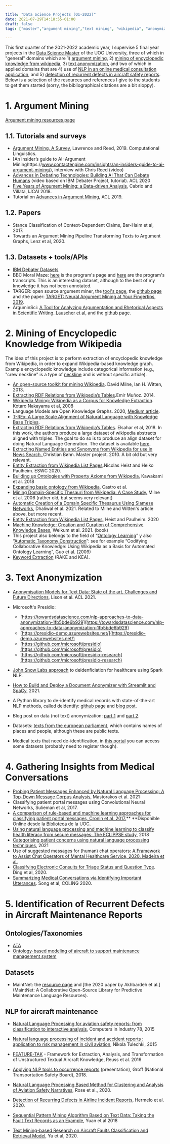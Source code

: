 ```yaml
---

title: "Data Science Projects (Q1-2022)"
date: 2021-07-29T14:18:55+01:00
draft: false
tags: ["master","argument mining","text mining", "wikipedia", "anonymization", "aircraft maintenance","telemedecine"]

---
```


This first quarter of the 2021-2022 academic year, I supervise 5 final year projects in the [Data Science Master](https://estudios.uoc.edu/es/masters-universitarios/data-science/presentacion) of the UOC University, three of which in "general" domains which are 1) [argument mining](#1-argument-mining), 2) [mining of encyclopedic knowledge from wikipedia](#2-wikipedia), 3) [text anonymization](#3-anonym), and two of which in applied domains that are 4) use of [NLP in an online medical consultation application](#4-medical), and 5) [detection of recurrent defects in aircraft safety reports](#5-defects). Below is a selection of the resources and references I give to the students to get them started (sorry, the bibliographical citations are a bit sloppy).

<!--more--> 



# 1. <a name="1-argument-mining"></a>Argument Mining

[Argument mining resources page](https://github.com/raul23/argumentation-mining)

## 1.1. Tutorials and surveys

- [Argument Mining, A Survey](https://www.researchgate.net/publication/336351909_Argument_Mining_A_Survey), Lawrence and Reed, 2019. Computational Linguistics.
- [An insider’s guide to AI: Argument Mininghttps://www.contactengine.com/insights/an-insiders-guide-to-ai-argument-mining/), interview with Chris Reed (video)
- [Advances in Debating Technologies: Building AI That Can Debate Humans](https://www.youtube.com/watch?v=XZxJalCD-fI) (video based on IBM Debater Project, tutorial). ACL 2020
- [Five Years of Argument Mining: a Data-driven Analysis](https://www.ijcai.org/Proceedings/2018/0766.pdf), Cabrio and Villata, IJCAI 2018.
- Tutorial on [Advances in Argument Mining](https://aclanthology.org/P19-4008.pdf), ACL 2019. 

## 1.2. Papers

- Stance Classification of Context-Dependent Claims, Bar-Haim et al, 2017.
- Towards an Argument Mining Pipeline Transforming Texts to Argument Graphs, Lenz et al, 2020.

## 1.3. Datasets + tools/APIs

- [IBM Debater Datasets](https://www.research.ibm.com/haifa/dept/vst/debating_data.shtml)
- BBC Moral Maze: [here](https://www.bbc.co.uk/programmes/b006qk11/episodes/player) is the program's page and [here](https://figshare.com/articles/dataset/Moral_Maze_Transcripts/741242) are the program's transcripts. This is an interesting dataset, although to the best of my knowledge it has not been annotated.
- TARGER: open source argument miner, the [tool's page](http://ltdemos.informatik.uni-hamburg.de/targer/), the [github page](https://github.com/achernodub/targer) and :the paper: [TARGET: Neural Argument Mining at Your Fingertips, 2019](https://aclanthology.org/P19-3031v2.pdf).
- ArguminSci: [A Tool for Analyzing Argumentation and Rhetorical Aspects in Scientific Writing. Lauscher et al](https://d-nb.info/1193929318/34), and the [github page](https://github.com/anlausch/ArguminSci). 


# 2.  <a name="2-wikipedia"></a>Mining of Encyclopedic Knowledge from Wikipedia

The idea of this project is to perform extraction of encyclopedic knowledge from Wikipedia, in order to expand Wikipedia-based knowledge graph. Example encyclopedic knowledge include categorical information (e.g., "crew neckline" is a type of [neckline](https://en.wikipedia.org/wiki/Neckline) and is without specific article).



* [An open-source toolkit for mining Wikipedia](https://pdf.sciencedirectassets.com/271585/1-s2.0-S0004370212X00110/1-s2.0-S000437021200077X/main.pdf?X-Amz-Security-Token=IQoJb3JpZ2luX2VjEEAaCXVzLWVhc3QtMSJGMEQCICO9XA0DA%2BHguNSQLl927NeNfjqTAhpAMZ8csr7hWjbhAiAVZq%2BjqiDkeJ4rcaMPoqB%2F0Zuj4oh4k1h7aJnnBiGgmir6AwgoEAQaDDA1OTAwMzU0Njg2NSIM7Dnowr336LNfUh1RKtcDkf7ZaqMkejfwgzcCS0OFoDlh3magHZjTBa7WqMPbCWGUuBOvEc67GRDXAu0dk8B6KSCrtn75wTh%2BZoEYlZaBp3XzR1T63PxW7nhrxK7Y4aqkqdftWzoIkA3neBDirBUG4KIsEXevbOkk%2FtFge2J6Gnl95GAo4oApMpNFdLJEUyKiHI0GDDWCqTJr78q0s%2F5gib7P3bJ98%2F40MqjVfMGtm7G2Xe%2BTQdrJ%2BAqrPbxLJp7ItI1ghVlVXjNFm4FFD8GMX%2BY1P670STDWv8mn73qVaTlKDoT5kwi3B4D%2F0r1W4j0xWIFFN6AazeB5s9BT4zAtRkUSzqS5hj2UxwO9I6ytlRnhFkVDvPqTrA6JWUlzvCdHYoSO85DaQ9hpo5Ji5j%2B90uF3Zg3lt5gFtCzKfglnGdPH42GT5f9S%2FDDuVeacbajzdETdC4Cw7Wk4100W4VtBaaSrvVvEjNuwzILWzcCjh60od7ctxjRVWNBrmiFLe4Wg39lFRUVxwyMkZYUCFa7DI9X3LFZy%2FBqPLrxDBu0nANcMuWnhnax%2Fj6O3xapVhfONJGRzmTn0%2BgnDF7BP1Kn8qFNyQz%2FW37srfJITcttHS3wyu5hUc26jEIILIz8L4VzUDoXV5SuMMIbjiocGOqYBMuYdxC%2B4xDFwyLqYGOItnMumLJhkCHUUrmNHzAxBBmLCJpQQtKKz8CNDHhPRKgAVbOUEcQmfYWT4ACSW1%2FLe7J2JWRwuT8PEdy9PDSKQuWmtGv%2BaCaVcadHQxCP4KBDBFHmz2ZKtJJUeFQJkhbRMrHG6bkaaDPzfwzIH%2BXNewkUJZmeW3UMzrWpG0XsXHq5C9twgm%2BTI3KTUcsLUryukV4KTsOnH0Q%3D%3D&X-Amz-Algorithm=AWS4-HMAC-SHA256&X-Amz-Date=20210705T082221Z&X-Amz-SignedHeaders=host&X-Amz-Expires=300&X-Amz-Credential=ASIAQ3PHCVTYR4UM7F5B%2F20210705%2Fus-east-1%2Fs3%2Faws4_request&X-Amz-Signature=c113968fbe79c6f8b2044042497dfeef6b03e52ddf1bcd5641d8130414658d27&hash=cfe566ea28e0713caba0fbee0e490971ad73825734600169bb1abc1844591d31&host=68042c943591013ac2b2430a89b270f6af2c76d8dfd086a07176afe7c76c2c61&pii=S000437021200077X&tid=spdf-d34d1a2e-f7fd-4802-897a-9fc561af5795&sid=4b4cf5f734da634b6f68ce577d049546f86egxrqb&type=client).  David Milne, Ian H. Witten, 2013.
* [Extracting RDF Relations from Wikipedia’s Tables](http://emunoz.org/wikitables/).Emir Muñoz. 2014.
* [Wikipedia Mining: Wikipedia as a Corpus for Knowledge Extraction](https://citeseerx.ist.psu.edu/viewdoc/download?doi=10.1.1.178.3046&rep=rep1&type=pdf). Kotaro Nakayama et al, 2008
* Language Models are Open Knowledge Graphs. 2020, [Medium article](https://towardsdatascience.com/language-models-are-open-knowledge-graphs-but-are-hard-to-mine-13e128f3d64d). 
* [T-REx: A Large Scale Alignment of Natural Language with Knowledge Base Triples](https://aclanthology.org/L18-1544.pdf).
* [Extracting RDF Relations from Wikipedia’s Tables](http://emunoz.org/wikitables/). Elsahar et al, 2018. In this work, the authors produce a large dataset of wikipedia abstracts aligned with triples. The goal to do so is to produce an align dataset for doing Natural Language Generation. The dataset is available [here](https://hadyelsahar.github.io/t-rex/).
* [Extracting Named Entities and Synonyms from Wikipedia for use in News Search. ](https://core.ac.uk/download/pdf/52104388.pdf)Christian Bøhn. Master project. 2010. A bit old but very relevant.
* [Entity Extraction from Wikipedia List Pages](https://link.springer.com/chapter/10.1007/978-3-030-49461-2_19).Nicolas Heist and Heiko Paulheim. ESWC 2020.
* [Building up Ontologies with Property Axioms from Wikipedia](http://ceur-ws.org/Vol-2293/paos2018-passcr2018_paper1.pdf), Kawakami et al. 2018
* [Expanding basic ontology from Wikipedia](https://decsai.ugr.es/pi/lidvis/IPMU2018SS/CastroEtAl.pdf), Castro et al.
* [Mining Domain-Specific Thesauri from Wikipedia: A Case Study.](https://ieeexplore.ieee.org/document/4061409) Milne et al. 2006 (rather old, but seems very relevant)
* [Automatic Creation of a Domain Specific Thesaurus Using Siamese Networks](https://ieeexplore.ieee.org/stamp/stamp.jsp?tp=&arnumber=9364403), Dhaliwal et al. 2021. Related to Milne and Witten's article above, but more recent.
* [Entity Extraction from Wikipedia List Pages](https://link.springer.com/chapter/10.1007/978-3-030-49461-2_19), Heist and Paulheim. 2020
* [Machine Knowledge: Creation and Curation of Comprehensive Knowledge Bases](https://arxiv.org/pdf/2009.11564.pdf), Weikum et al. 2021. (book)
* This project also belongs to the field of “[Ontology Learning](https://en.wikipedia.org/wiki/Ontology_learning)” y also “[Automatic Taxonomy Construction](https://en.wikipedia.org/wiki/Automatic_taxonomy_construction)”: see for example “Codifying Collaborative Knowledge: Using Wikipedia as a Basis for Automated Ontology Learning”, Guo et al. (2009) 
* [Keyword Extraction](https://textminingonline.com/getting-started-with-keyword-extraction) (RAKE and KEA).  


# 3. <a name="3-anonym"></a>Text Anonymization



* [Anonymisation Models for Text Data: State of the art, Challenges and Future Directions](https://aclanthology.org/2021.acl-long.323.pdf),  Lison et al. ACL 2021.
* Microsoft's Presidio:
	* [https://towardsdatascience.com/nlp-approaches-to-data-anonymization-1fb5bde6b929](https://towardsdatascience.com/nlp-approaches-to-data-anonymization-1fb5bde6b929)
	* [https://presidio-demo.azurewebsites.net/](https://presidio-demo.azurewebsites.net/)
	* [https://github.com/microsoft/presidio](https://github.com/microsoft/presidio)
	* [https://github.com/microsoft/presidio-research](https://github.com/microsoft/presidio-research)

* [John Snow Labs approach](https://www.johnsnowlabs.com/simpler-more-accurate-deidentification-in-spark-nlp-for-healthcare/) to deidenficiation for healthcare using Spark NLP.
* [How to Build and Deploy a Document Anonymizer with Streamlit and SpaCy](https://www.youtube.com/watch?v=lCbG05lyDNk), 2021.
* A Python library to de-identify medical records with state-of-the-art NLP methods, called deidentify: [github page](https://github.com/nedap/deidentify) and [blog post](https://medium.com/nedap/de-identification-of-ehr-using-nlp-a270d40fc442).
* Blog post on data (not text) anonymization: [part 1]((https://medium.com/daimler-tss-tech/data-privacy-anonymization-and-pseudonymization-part-1-6b145459a3bf)) and [part 2](https://medium.com/daimler-tss-tech/data-privacy-anonymization-and-pseudonymization-part-2-2ee795a7cbda).
* Datasets: [texts from the european parliament](https://wt-public.emm4u.eu/Resources/DCEP-2013/DCEP-Download-Page.html), which contains names of places and people, although these are public texts.
* Medical texts that need de-identification, in [this portal]((https://portal.dbmi.hms.harvard.edu/projects/n2c2-nlp/)) you can access some datasets (probably need to register though).

 
# 4. <a name="4-medical"></a>Gathering Insights from Medical Conversations



* [Probing Patient Messages Enhanced by Natural Language Processing: A Top-Down Message Corpus Analysis](https://spj.sciencemag.org/journals/hds/2021/1504854/), Mastorakos et al. 2021
* Classifying patient portal messages using Convolutional Neural Networks, Sulieman et al, 2017. 
* [A comparison of rule-based and machine learning approaches for classifying patient portal messages, Cronin et al, 2017.](https://discovery.biblioteca.uoc.edu/discovery/fulldisplay?docid=cdi_scopus_primary_616938919&context=PC&vid=34CSUC_UOC:VU1&lang=ca&adaptor=Primo%20Central&tab=Everything&query=any%2Ccontains%2CClassifying%20patient%20portal%20messages&offset=0)** **Disponible Online desde la [Biblioteca](https://biblioteca.uoc.edu/es/index.html) de la UOC.
* [Using natural language processing and machine learning to classify health literacy from secure messages: The ECLIPPSE study,](https://www.biorxiv.org/content/10.1101/406876v1.full) 2018
* [Categorising patient concerns using natural language processing techniques](https://informatics.bmj.com/content/bmjhci/28/1/e100274.full.pdf), 2021
* Use of suggested messages for (human) chat operators: [A Framework to Assist Chat Operators of Mental Healthcare Service, 2020. Madeira et al.](https://aclanthology.org/2020.nlposs-1.1/)
* [Classifying Electronic Consults for Triage Status and Question Type](https://aclanthology.org/2020.nlpmc-1.1.pdf). Ding et al, 2020.
* [Summarizing Medical Conversations via Identifying Important Utterances](https://aclanthology.org/2020.coling-main.63.pdf). Song et al, COLING 2020. 


# 5. <a name="5-defects"></a>Identification of Recurrent Defects in Aircraft Maintenance Reports


## Ontologies/Taxonomies

* [ATA](http://www.s-techent.com/ATA100.htm)
* [Ontology-based modeling of aircraft to support maintenance management system](https://www.researchgate.net/publication/284901202_Ontology-based_modeling_of_aircraft_to_support_maintenance_management_system)

## Datasets

* MaintNet: the [resource page](https://people.rit.edu/fa3019/MaintNet/datasets.html) and [the 2020 paper by Akhbardeh et al.](MaintNet: A Collaborative Open-Source Library for Predictive Maintenance Language Resources).

## NLP for aircraft maintenance

   * [Natural Language Processing for aviation safety reports: from classification to interactive analysis](https://www.researchgate.net/publication/283846509_Natural_Language_Processing_for_aviation_safety_reports_from_classification_to_interactive_analysis), Computers in Industry 78, 2015
   
   * [Natural language processing of incident and accident reports : application to risk management in civil aviation](https://tel.archives-ouvertes.fr/tel-01230079/document), Nikola Tulechki, 2015
   
   * [FEATURE-TAK](https://www.dfki.de/fileadmin/user_upload/import/8636_ICCBR2016_paper_37_final.pdf) - Framework for Extraction, Analysis, and Transformation of Unstructured Textual Aircraft Knowledge, Reuss et al. 2016
   * [Applying NLP tools to occurrence reports](https://www.icao.int/safety/iStars/Documents/IUG%20Meeting%201/Presentations/Applying%20Natural%20Language%20Processing%20Tools%20to%20Occurrence%20Reports%20-%20Loren%20Groff.pdf) (presentation), Groff (National Transportation Safety Board), 2018.
   * [Natural Language Processing Based Method for Clustering and Analysis of Aviation Safety Narratives](https://www.mdpi.com/842166), Rose et al., 2020.
   * [Detection of Recurring Defects in Airline Incident Reports](http://rali.iro.umontreal.ca/rali/sites/default/files/publis/report-rali-sept-2020.pdf), Hermelo et al. 2020.
   * [Sequential Pattern Mining Algorithm Based on Text Data: Taking the Fault Text Records as an Example,](https://www.mdpi.com/2071-1050/10/11/4330) Yuan et al 2018
   * [Text Mining-based Research on Aircraft Faults Classification and Retrieval Model](https://ieeexplore.ieee.org/stamp/stamp.jsp?tp=&arnumber=9153588), Yu et al, 2020. 